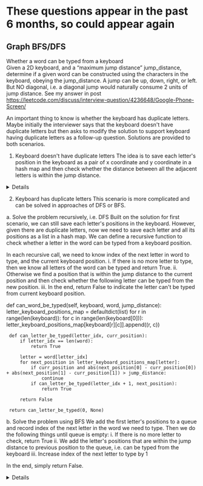 # These questions appear in the past 6 months, so could appear again
## Graph BFS/DFS
Whether a word can be typed from a keyboard  
  Given a 2D keyboard, and a “maximum jump distance” jump_distance, determine if a given word can be constructed using the characters in the keyboard, obeying the jump_distance. A jump can be up, down, right, or left. But NO diagonal, i.e. a diagonal jump would naturally consume 2 units of jump distance. See my answer in post https://leetcode.com/discuss/interview-question/4236648/Google-Phone-Screen/

An important thing to know is whether the keyboard has duplicate letters. Maybe initially the interviewer says that the keyboard doesn't have duplicate letters but then asks to modify the solution to support keyboard having duplicate letters as a follow-up question. Solutions are provided to both scenarios.

1. Keyboard doesn't have duplicate letters
The idea is to save each letter's position in the keyboard as a pair of x coordinate and y coordinate in a hash map and then check whether the distance between all the adjacent letters is within the jump distance.

<details>

  ```python
   def can_word_be_typed(self, keyboard, word, jump_distance):
       letter_keyboard_positions_map = {}
       for r in range(len(keyboard)):
           for c in range(len(keyboard[0])):
               letter_keyboard_positions_map[keyboard[r][c]] = (r, c)
       
       current_position = None
       for i in range(len(word)):
           next_position = letter_keyboard_positions_map[word[i]]
           if current_position and abs(next_position[0] - current_position[0]) + abs(next_position[1] - current_position[1]) > jump_distance:
               return False
           current_position = next_position
       
       return True
  ```
</details>

     
2. Keyboard has duplicate letters
This scenario is more complicated and can be solved in approaches of DFS or BFS.

a. Solve the problem recursively, i.e. DFS
Built on the solution for first scenario, we can still save each letter's positions in the keyboard. However, given there are duplicate letters, now we need to save each letter and all its positions as a list in a hash map. We can define a recursive function to check whether a letter in the word can be typed from a keyboard position.

In each recursive call, we need to know index of the next letter in word to type, and the current keyboard position.
i. If there is no more letter to type, then we know all letters of the word can be typed and return True.
ii. Otherwise we find a position that is within the jump distance to the current position and then check whether the following letter can be typed from the new position.
iii. In the end, return False to indicate the letter can't be typed from current keyboard position.

 def can_word_be_typed(self, keyboard, word, jump_distance):
     letter_keyboard_positions_map = defaultdict(list)
     for r in range(len(keyboard)):
         for c in range(len(keyboard[0])):
             letter_keyboard_positions_map[keyboard[r][c]].append((r, c))
     
     def can_letter_be_typed(letter_idx, curr_position):
         if letter_idx == len(word):
             return True
         
         letter = word[letter_idx]
         for next_position in letter_keyboard_positions_map[letter]:
             if curr_position and abs(next_position[0] - curr_position[0]) + abs(next_position[1] - curr_position[1]) > jump_distance:
                 continue
             if can_letter_be_typed(letter_idx + 1, next_position):
                 return True

         return False
     
     return can_letter_be_typed(0, None)
b. Solve the problem using BFS
We add the first letter's positions to a queue and record index of the next letter in the word we need to type. Then we do the following things until queue is empty:
i. If there is no more letter to check, return True
ii. We add the letter's positions that are within the jump distance to previous position to the queue, i.e. can be typed from the keyboard
iii. Increase index of the next letter to type by 1

In the end, simply return False.

<details>
  
  ```python
   def can_word_be_typed(self, keyboard, word, jump_distance):
       if not word:
           return True
  
       letter_keyboard_positions_map = defaultdict(list)
       for r in range(len(keyboard)):
           for c in range(len(keyboard[0])):
               letter_keyboard_positions_map[keyboard[r][c]].append((r, c))
       
       queue = deque()
       for position in letter_keyboard_positions_map[word[0]]:
           queue.append(position)
  
       next_letter_idx = 1
       while queue:
           if next_letter_idx == len(word):
               return True 
  
           level_size = len(queue)
           for _ in range(level_size):         
               pos = queue.popleft()
               for next_position in letter_keyboard_positions_map[word[next_letter_idx]]:
                   if abs(next_position[0] - position[0]) + abs(next_position[1] - position[1]) <= jump_distance:
                       queue.append(next_position)
           next_letter_idx += 1
           
       return False
  ```
</details>


